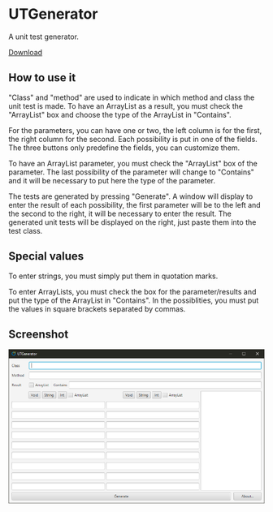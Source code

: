 # UTGenerator

A unit test generator.

[Download](https://github.com/Guduche/UTGenerator/releases)

## How to use it

"Class" and "method" are used to indicate in which method and class the unit test is made.
To have an ArrayList as a result, you must check the "ArrayList" box and choose the type of the ArrayList in "Contains".

For the parameters, you can have one or two, the left column is for the first, the right column for the second.
Each possibility is put in one of the fields.
The three buttons only predefine the fields, you can customize them.

To have an ArrayList parameter, you must check the "ArrayList" box of the parameter. The last possibility of the parameter will change to "Contains" and it will be necessary to put here the type of the parameter.

The tests are generated by pressing "Generate". A window will display to enter the result of each possibility, the first parameter will be to the left and the second to the right, it will be necessary to enter the result. The generated unit tests will be displayed on the right, just paste them into the test class.

## Special values

To enter strings, you must simply put them in quotation marks.

To enter ArrayLists, you must check the box for the parameter/results and put the type of the ArrayList in "Contains". In the possiblities, you must put the values in square brackets separated by commas.

## Screenshot

![](https://raw.githubusercontent.com/Guduche/UTGenerator/master/screenshot.png)
